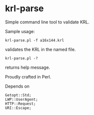 krl-parse
=========

Simple command line tool to validate KRL.

Sample usage:

```krl-parse.pl -f a16x144.krl```

validates the KRL in the named file. 

```krl-parse.pl -?```

returns help message. 

Proudly crafted in Perl. 

Depends on 

	Getopt::Std;
	LWP::UserAgent;
	HTTP::Request;
	URI::Escape;

